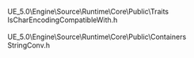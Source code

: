 UE_5.0\Engine\Source\Runtime\Core\Public\Traits
<br />IsCharEncodingCompatibleWith.h
<br />
<br />UE_5.0\Engine\Source\Runtime\Core\Public\Containers
<br />StringConv.h
